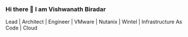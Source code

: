### Hi there 👋 I am Vishwanath Biradar
Lead | Architect | Engineer | VMware | Nutanix | Wintel | Infrastructure As Code | Cloud 
<!--
<div>
 <p>
- 🔭 I’m currently working as Senior Engineer /Architect managing OnPrem VMware + Nutanix  Infrastructure with over 800 Dell PowerEdge Nodes hosting approx 9K guest VMs. 
   Besides the regular engineerig stuff , I spend time generating easier automated processes that cater towards  maintaing, managing, reporting stability of the virtual infrastructure, you would find me creating automation scripts using Powershell-PowerCli to help achieve this objective
- 🌱 I’m currently learning Devops Tools : Jenkins , Ansible, Terraform to help run  infrastructure as code - I am engaged with an ongoing inititative to implement configuration baseline and secure config baselines to the virtual onprem infrastructure scaling across VMware, Nutanix , Dell Technologies 
- 👯 I’m looking to collaborate on cloud projects 
- 🤔 I’m looking for help with ...
- 💬 Ask me about ...VMware, Nutanix, Site Recovery Manager, vSAN and off late AWS :-) 
- 📫 How to reach me: ...vishwanath.biradar@gmail.com
- 😄 Pronouns: ... He/Him
</p>
</div>


